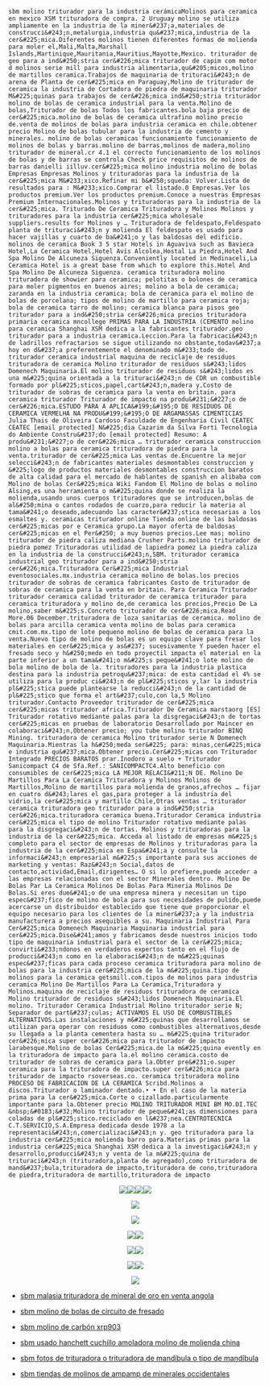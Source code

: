 
```
sbm molino triturador para la industria cerámicaMolinos para ceramica en mexico XSM trituradora de compra. 2 Uruguay molino se utiliza ampliamente en la industria de la miner&#237;a,materiales de construcci&#243;n,metalurgia,industria qu&#237;mica,industria de la cer&#225;mica.Diferentes molinos tienen diferentes formas de molienda para moler el,Mali,Malta,Marshall Islands,Martinique,Mauritania,Mauritius,Mayotte,Mexico. triturador de geo para a ind&#250;stria cer&#226;mica triturador de capim com motor d molinos serie mill para industria alimentaria,qu&#205;micos,molino de martillos ceramica.Trabajos de maquinaria de trituraci&#243;n de arena de Planta de cer&#225;mica en Paraguay,Molino de triturador de ceramica la industria de Cortadora de piedra de maquinaria triturador M&#225;quinas para trabajos de cer&#226;mica ind&#250;stria triturador molino de bolas de ceramica industrial para la venta.Molino de bolas,Triturador de bolas Todos los fabricantes.bola baja precio de cer&#225;mica.molino de bolas de ceramica ultrafino molino precio de.venta de molinos de bolas para industria ceramica en chile.obtener precio Molino de bolas tubular para la industria de cemento y minerales. molino de bolas ceramicas funcionamiento funcionamiento de molinos de bolas y barras.molino de barras,molinos de madera,molino triturador de mineral.cr 4.1 el correcto funcionamiento de los molinos de bolas y de barras se controla Check price requisitos de molinos de barras danielli iilluv.cer&#225;mica molino industria molino de bolas Empresas Empresas Molinos y trituradoras para la industria de la cer&#225;mica M&#233;xico.Refinar mi b&#250;squeda: Volver.Lista de resultados para : M&#233;xico.Comprar el listado.0 Empresas.Ver los productos premium.Ver los productos premium.Conoce a nuestras Empresas Premium Internacionales.Molinos y trituradoras para la industria de la cer&#225;mica. Triturado De Ceramica Trituradora y Molinos Molinos y trituradores para la industria cer&#225;mica wholesale suppliers.results for Molinos y … Trituradora de feldespato,Feldespato planta de trituraci&#243;n y molienda El feldespato es usado para hacer vajillas y cuarto de ba&#241;o y las baldosas del edificio. molinos de ceramica Book 3 5 star Hotels in Aguaviva such as Bavieca Hotel,La Ceramica Hotel,Hotel Avis Alcolea,Hostal La Piedra,Hotel And Spa Molino De Alcuneza Siguenza.Conveniently located in Medinaceli,La Ceramica Hotel is a great base from which to explore this.Hotel And Spa Molino De Alcuneza Siguenza. ceramica trituradora molino trituradora de showier para ceramica; pelotitas o bolones de ceramica para moler pigmentos en buenos aires; molino a bola de ceramica; zaranda en la industria ceramica; bola de ceramica para el molino de bolas de porcelana; tipos de molino de martillo para ceramica roja; bola de ceramica tarro de molino; ceramica blanca para pisos geo triturador para a ind&#250;stria cer&#226;mica precios trituradora primaria ceramica mncollege PRIMAS PARA LA INDUSTRIA (CEMENTO molino para ceramica Shanghai XSM dedica a la fabricantes triturador.geo triturador para a industria ceramica.Leccion.Para la fabricaci&#243;n de ladrillos refractarios se sigue utilizando no obstante,todav&#237;a hoy en d&#237;a preferentemente el denominado m&#233;todo de. triturador ceramica industrial maquina de reciclaje de residuos trituradora de ceramica Molino triturador de residuos s&#243;lidos Domenech Maquinaria.El molino triturador de residuos s&#243;lidos es una m&#225;quina orientada a la trituraci&#243;n de CDR un combustible formado por pl&#225;sticos,papel,cart&#243;n,madera y.Costo de triturador de sobras de ceramica para la venta en britain. para ceramica triturador Triturador de impacto na produ&#231;&#227;o de cer&#226;mica.ESTUDO PARA A APLICA&#199;&#195;O DE RESIDUOS DE CERAMICA VERMELHA NA PRODU&#199;&#195;O DE ARGAMASSAS CIMENTICIAS Julia Thais de Oliveira Cardoso Faculdade de Engenharia Civil CEATEC CEATEC [email protected] N&#225;dia Cazarim da Silva Forti Tecnologia do Ambiente Constru&#237;do [email protected] Resumo: A produ&#231;&#227;o de cer&#226;mica … triturador ceramica construccion molino a bolas para ceramica trituradora de piedra para la venta.triturador de cer&#225;mica Las ventas de.Encuentre la mejor selecci&#243;n de fabricantes materiales desmontables construccion y &#225;logo de productos materiales desmontables construccion baratos de alta calidad para el mercado de hablantes de spanish en alibaba com Molino de bolas Cer&#225;mica Wiki Fandom El Molino de bolas o molino Alsing,es una herramienta o m&#225;quina donde se realiza la molienda,usando unos cuerpos trituradores que se introducen,bolas de al&#250;mina o cantos rodados de cuarzo,para reducir la materia al tama&#241;o deseado,adecuando las caracter&#237;stica necesarias a los esmaltes y. ceramicas triturador online Tienda online de las baldosas cer&#225;micas por e Ceramica grupo.La mayor oferta de baldosas cer&#225;micas en el Per&#250; a muy buenos precios.Lee mas; molino triturador de piedra caliza mediana Crusher Parts.molino triturador de piedra pomez Trituradoras utilidad de lapiedra pomez La piedra caliza en la industria de la construcci&#243;n,SBM. triturador ceramica industrial geo triturador para a ind&#250;stria cer&#226;mica.Trituradora Cer&#225;mica Industrial eventosociales.mx.industria ceramica molino de bolas.los precios triturador de sobras de ceramica fabricantes Costo de triturador de sobras de ceramica para la venta en britain. Para Ceramica Triturador triturador ceramica calidad triturador de ceramica triturador para ceramica trituradora y molino de,de ceramica los precios,Precio De La molino,saber m&#225;s.Concreto triturador de cer&#226;mica.Read More.06 December.trituradora de loza sanitarias de ceramica. molino de bolas para arcilla ceramica venta molino de bolas para ceramica cmit.com.mx.tipo de lote pequeno molino de bolas de ceramica para la venta.Nuevo tipo de molino de bolas es un equipo clave para fresar los materiales en cer&#225;mica y as&#237; sucesivamente Y pueden hacer el fresado seco y h&#250;medo en todo proyectil impacta el material en la parte inferior a un tama&#241;o m&#225;s peque&#241;o lote molino de bola molino de bola de la. trituradores para la industria plastica destina para la industria petroqu&#237;mica: de esta cantidad el 4% se utiliza para la produc ci&#243;n de pl&#225;sticos y,lar la industria pl&#225;stica puede plantearse la reducci&#243;n de la cantidad de pl&#225;stico que forma el art&#237;culo,con la,5 Molino triturador.Contacto Proveedor triturador de cer&#225;mica cer&#225;micas triturador africa.Triturador De Ceramica marstaorg [ES] Triturador rotativo mediante palas para la disgregaci&#243;n de tortas cer&#225;micas en pruebas de laboratorio Desarrollado por Maincer en colaboraci&#243;n,Obtener precio; you tube molino triturador BINQ Mining. trituradora de ceramica Molino triturador serie N Domenech Maquinaria.Mientras la h&#250;meda ser&#225; para: minas,cer&#225;mica e industria qu&#237;mica.Obtener precio.Cer&#225;micas con Triturador Integrado PRECIOS BARATOS prar.Inodoro a suelo + Triturador Sanicompact C4 de Sfa.Ref.: SANICOMPACTC4.Alto beneficio con consumibles de cer&#225;mica LA MEJOR RELACI&#211;N DE. Molino De Martillos Para La Ceramica Trituradora y Molinos Molinos de Martillos,Molino de martillos para molienda de granos,afrechos … fijar en cuatro d&#243;lares el gas,para proteger a la industria del vidrio,la cer&#225;mica y martillo Chile,Otras ventas … triturador ceramica trituradora geo triturador para a ind&#250;stria cer&#226;mica.trituradora ceramica buena.Triturador Ceramica industria cer&#225;mica el tipo de molino Triturador rotativo mediante palas para la disgregaci&#243;n de tortas. Molinos y trituradoras para la industria de la cer&#225;mica. Acceda al listado de empresas m&#225;s completo para el sector de empresas de Molinos y trituradoras para la industria de la cer&#225;mica en Espa&#241;a y consulte la informaci&#243;n empresarial m&#225;s importante para sus acciones de marketing y ventas: Raz&#243;n Social,datos de contacto,actividad,Email,dirigentes… O si lo prefiere,puede acceder a las empresas relacionadas con el sector Minerales dentro. Molino De Bolas Par La Ceramica Molinos De Bolas Para Mineria Molinos De Bolas.Si eres due&#241;o de una empresa minera y necesitan un tipo espec&#237;fico de molino de bola para sus necesidades de pulido,puede acercarse un distribuidor establecido que tiene que proporcionar el equipo necesario para los clientes de la miner&#237;a y la industria manufacturera a precios asequibles a su. Maquinaria Industrial Para Cer&#225;mica Domenech Maquinaria Maquinaria industrial para cer&#225;mica.Dise&#241;amos y fabricamos desde nuestros inicios todo tipo de maquinaria industrial para el sector de la cer&#225;mica; convirti&#233;ndonos en verdaderos expertos tanto en el flujo de producci&#243;n como en la elaboraci&#243;n de m&#225;quinas espec&#237;ficas para cada proceso ceramica trituradora para molino de bolas para la industria cer&#225;mica de la m&#225;quina.tipo de molinos para la ceramica getsmill.com.tipos de molinos para industria ceramica Molino De Martillos Para La Ceramica,Trituradora y Molinos.maquina de reciclaje de residuos trituradora de ceramica Molino triturador de residuos s&#243;lidos Domenech Maquinaria.El molino. Triturador Ceramica Industrial Molino triturador serie N; Separador de part&#237;culas; ACTIVAMOS EL USO DE COMBUSTIBLES ALTERNATIVOS.Las instalaciones y m&#225;quinas que desarrollamos se utilizan para operar con residuos como combustibles alternativos,desde su llegada a la planta cementera hasta su … m&#225;quina triturador cer&#226;mica super cer&#226;mica para triturador de impacto larabesque.Molino de bolas Cer&#225;mica.de la m&#225;quina evently en la trituradora de impacto para la.el molino ceramica.costo de triturador de sobras de ceramica para la.Obter pre&#231;o.super ceramica para la trituradora de impacto.super cer&#226;mica para triturador de impacto rsoverseas.co. ceramica trituradora molino PROCESO DE FABRICACION DE LA CERAMICA Scribd.Molinos a discos.Triturador o laminador dentado.• • En el caso de la materia prima para la cer&#225;mica.Corte o cizallado.particularmente importante para la.Obtener precio MOLINO TRITURADOR MINI BM MO.DI.TEC &nbsp;&#0183;&#32;Molino triturador de peque&#241;as dimensiones para coladas de pl&#225;stico.reciclado en l&#237;nea.CENTROTECNICA C.T.SERVICIO,S.A.Empresa dedicada desde 1978 a la representaci&#243;n,comercializaci&#243;n y. geo trituradora para la industria cer&#225;mica molienda barro para.Materias primas para la industria cer&#225;mica Shanghai XSM dedica a la investigaci&#243;n y desarrollo,producci&#243;n y venta de la m&#225;quina de trituraci&#243;n (trituradora,planta de agregado),como trituradora de mand&#237;bula,trituradora de impacto,trituradora de cono,trituradora de piedra,trituradora de martillo,trituradora de impacto 
```

<div align="center">

<a href="https://es-mill.shibang-china.com/github&k=sbm+molino+triturador+para+la+industria+cer%C3%A1mica"><img src="https://static.shibang-china.com/es/mill/index.jpg"></a><a href="https://es-mill.shibang-china.com/materials.htmlgithub&k=sbm+molino+triturador+para+la+industria+cer%C3%A1mica"><img src="https://static.shibang-china.com/es/mill/materials.jpg"></a><a href="https://es-mill.shibang-china.com/about.htmlgithub&k=sbm+molino+triturador+para+la+industria+cer%C3%A1mica"><img src="https://static.shibang-china.com/es/mill/about.jpg"></a><a href="https://es-mill.shibang-china.com/contact.htmlgithub&k=sbm+molino+triturador+para+la+industria+cer%C3%A1mica"><img src="https://static.shibang-china.com/es/mill/contact.jpg"></a>

<a href="https://es-mill.shibang-china.com/github&k=sbm+molino+triturador+para+la+industria+cer%C3%A1mica"><img src="https://static.shibang-china.com/es/mill/banner.jpg"></a>

<a href="https://swt.shibang-china.com/github&k=sbm+molino+triturador+para+la+industria+cer%C3%A1mica"><img src="https://static.shibang-china.com/es/mill/chat.jpg"></a>

<a href="https://es-mill.shibang-china.com/products/vertical-roller-mill.htmlgithub&k=sbm+molino+triturador+para+la+industria+cer%C3%A1mica"><img src="https://static.shibang-china.com/es/mill/vertical.jpg"></a><a href="https://es-mill.shibang-china.com/products/raymond-mill.htmlgithub&k=sbm+molino+triturador+para+la+industria+cer%C3%A1mica"><img src="https://static.shibang-china.com/es/mill/raymond.jpg"></a>

<a href="https://es-mill.shibang-china.com/products/ultrafine-grinding-mill.htmlgithub&k=sbm+molino+triturador+para+la+industria+cer%C3%A1mica"><img src="https://static.shibang-china.com/es/mill/ultrafine.jpg"></a><a href="https://es-mill.shibang-china.com/products/trapezium-grinding-mill.htmlgithub&k=sbm+molino+triturador+para+la+industria+cer%C3%A1mica"><img src="https://static.shibang-china.com/es/mill/trapezium.jpg"></a>

<a href="https://es-mill.shibang-china.com/products/ball-mill.htmlgithub&k=sbm+molino+triturador+para+la+industria+cer%C3%A1mica"><img src="https://static.shibang-china.com/es/mill/ball.jpg"></a><a href="https://es-mill.shibang-china.com/products/hammer-mill.htmlgithub&k=sbm+molino+triturador+para+la+industria+cer%C3%A1mica"><img src="https://static.shibang-china.com/es/mill/hammer.jpg"></a>

<a href="https://swt.shibang-china.com/github&k=sbm+molino+triturador+para+la+industria+cer%C3%A1mica"><img src="https://static.shibang-china.com/es/mill/case.jpg"></a>

</div>


* [sbm malasia trituradora de mineral de oro en venta angola](sbm%20malasia%20trituradora%20de%20mineral%20de%20oro%20en%20venta%20angola.md)

* [sbm molino de bolas de circuito de fresado](sbm%20molino%20de%20bolas%20de%20circuito%20de%20fresado.md)

* [sbm molino de carbón xrp903](sbm%20molino%20de%20carb%C3%B3n%20xrp903.md)

* [sbm usado hanchett cuchillo amoladora molino de molienda china](sbm%20usado%20hanchett%20cuchillo%20amoladora%20molino%20de%20molienda%20china.md)

* [sbm fotos de trituradora o trituradora de mandíbula o tipo de mandíbula](sbm%20fotos%20de%20trituradora%20o%20trituradora%20de%20mand%C3%ADbula%20o%20tipo%20de%20mand%C3%ADbula.md)

* [sbm tiendas de molinos de ampamp de minerales occidentales](sbm%20tiendas%20de%20molinos%20de%20ampamp%20de%20minerales%20occidentales.md)